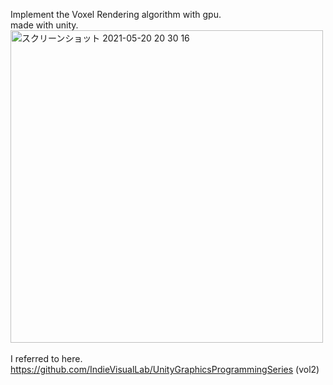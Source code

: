 Implement the Voxel Rendering algorithm with gpu.<br>
made with unity.<br>
<img width="500" alt="スクリーンショット 2021-05-20 20 30 16" src="https://user-images.githubusercontent.com/65954422/118972524-9a0cac00-b9ab-11eb-9fe1-79087ca83253.png">
<br>
<br>
I referred to here.
https://github.com/IndieVisualLab/UnityGraphicsProgrammingSeries (vol2)
